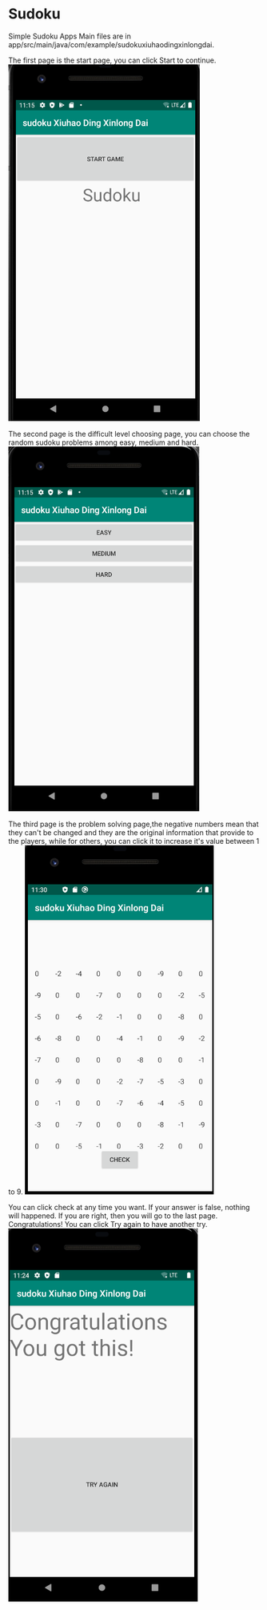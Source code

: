 # Sudoku
Simple Sudoku Apps
Main files are in app/src/main/java/com/example/sudokuxiuhaodingxinlongdai.

The first page is the start page, you can click Start to continue.
![graph](./Start.png)

The second page is the difficult level choosing page, you can choose the random sudoku problems among easy, medium and hard.
![graph](./Difficulty.png)

The third page is the problem solving page,the negative numbers mean that they can't be changed and they are the original information that provide to the players, while for others, you can click it to increase it's value between 1 to 9.
![graph](./Problems.png)

You can click check at any time you want. If your answer is false, nothing will happened.
If you are right, then you will go to the last page. Congratulations!
You can click Try again to have another try. 
![graph](./End.png)


